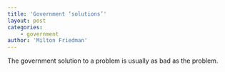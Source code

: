 ```yaml
---
title: 'Government ‘solutions’'
layout: post
categories:
    - government
author: 'Milton Friedman'
---
```


The government solution to a problem is usually as bad as the problem.